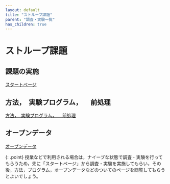 ```yaml
---
layout: default
title: "ストループ課題"
parent: "調査・実験一覧"
has_children: true
---
```


# ストループ課題

## 課題の実施

[スタートページ](./start.md)

## 方法，　実験プログラム， 　前処理

[方法，　実験プログラム， 　前処理](./methods.md)

## オープンデータ

[オープンデータ](./opendata.md)

{: .point}
授業などで利用される場合は，ナイーブな状態で調査・実験を行ってもらうため，先に「スタートページ」から調査・実験を実施してもらい，その後，方法，プログラム，オープンデータなどのついてのページを閲覧してもらうとよいでしょう。